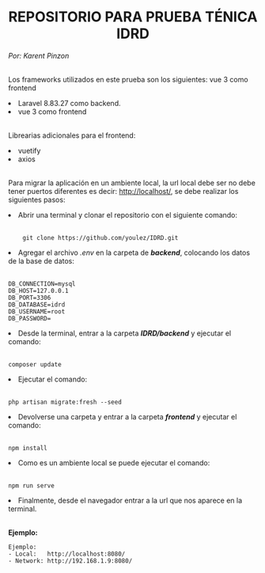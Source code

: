 <h1 style="text-align: center">REPOSITORIO PARA PRUEBA TÉNICA IDRD</h1>
<i>Por: Karent Pinzon</i>
<br>
<br>
<p>
  Los frameworks utilizados en este prueba son los siguientes: vue 3 como
  frontend
</p>
<li>Laravel 8.83.27 como backend.</li>
<li>vue 3 como frontend</li>
<br>
<p>Librearias adicionales para el frontend:</p>
<li>vuetify</li>
<li>axios</li>
<br>
<p>
  Para migrar la aplicación en un ambiente local, la url local debe ser no
  debe tener puertos diferentes es decir:
  <a href="http://localhost/" target="_blank">http://localhost/</a>, se debe realizar los siguientes pasos:
</p>
<li>
  Abrir una terminal y clonar el repositorio con el siguiente comando:
</li>
<br>

```
    git clone https://github.com/youlez/IDRD.git
```

<li>
  Agregar el archivo <i>.env</i> en la carpeta de <b><i>backend</i></b
  >, colocando los datos de la base de datos:
</li>
<br>

```
DB_CONNECTION=mysql
DB_HOST=127.0.0.1
DB_PORT=3306
DB_DATABASE=idrd
DB_USERNAME=root
DB_PASSWORD=    
```

<li>
  Desde la terminal, entrar a la carpeta <b><i>IDRD/backend</i></b> y ejecutar el comando:  
</li>
<br>

```
composer update
```

<li>
  Ejecutar el comando:  
</li>
<br>

```
php artisan migrate:fresh --seed
```

<li>
  Devolverse una carpeta y entrar a la carpeta
  <b><i>frontend</i></b> y ejecutar el comando:
</li>
<br>

```
npm install
```

<li>
  Como es un ambiente local se puede ejecutar el comando:
</li>
<br>

```
npm run serve
```

<li>
  Finalmente, desde el navegador entrar a la url que nos aparece en la
  terminal.
</li>
<br>

<b>Ejemplo:</b>
<br>

```
Ejemplo:
- Local:   http://localhost:8080/
- Network: http://192.168.1.9:8080/
```
